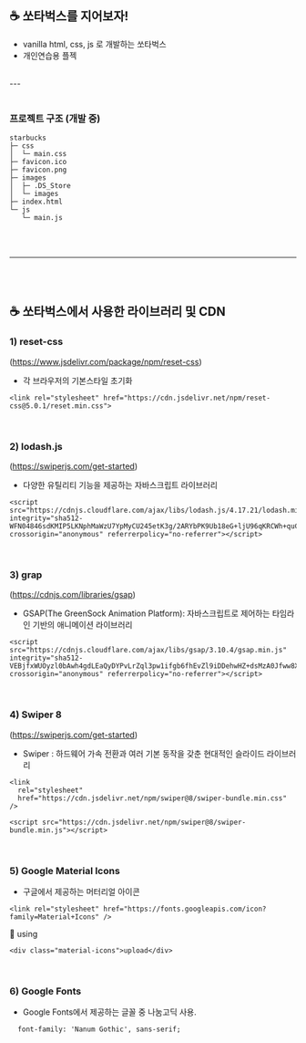 ## ☕ 쏘타벅스를 지어보자!
- vanilla html, css, js 로 개발하는 쏘타벅스
- 개인연습용 플젝

</br>
---
 </br></br>

### 프로젝트 구조 (개발 중)

```
starbucks
├─ css
│  └─ main.css
├─ favicon.ico
├─ favicon.png
├─ images
│  ├─ .DS_Store
│  └─ images
├─ index.html
└─ js
   └─ main.js

```
</br></br>

---
</br></br>
## ☕ 쏘타벅스에서 사용한 라이브러리 및 CDN

### 1) reset-css 
(https://www.jsdelivr.com/package/npm/reset-css)
- 각 브라우저의 기본스타일 초기화
```
<link rel="stylesheet" href="https://cdn.jsdelivr.net/npm/reset-css@5.0.1/reset.min.css">
```
</br>

### 2) lodash.js
(https://swiperjs.com/get-started)
- 다양한 유틸리티 기능을 제공하는 자바스크립트 라이브러리
```
<script src="https://cdnjs.cloudflare.com/ajax/libs/lodash.js/4.17.21/lodash.min.js" integrity="sha512-WFN04846sdKMIP5LKNphMaWzU7YpMyCU245etK3g/2ARYbPK9Ub18eG+ljU96qKRCWh+quCY7yefSmlkQw1ANQ==" crossorigin="anonymous" referrerpolicy="no-referrer"></script>
```
</br>

### 3) grap
(https://cdnjs.com/libraries/gsap)
- GSAP(The GreenSock Animation Platform): 자바스크립트로 제어하는 타임라인 기반의 애니메이션 라이브러리
```
<script src="https://cdnjs.cloudflare.com/ajax/libs/gsap/3.10.4/gsap.min.js" integrity="sha512-VEBjfxWUOyzl0bAwh4gdLEaQyDYPvLrZql3pw1ifgb6fhEvZl9iDDehwHZ+dsMzA0Jfww8Xt7COSZuJ/slxc4Q==" crossorigin="anonymous" referrerpolicy="no-referrer"></script>
```
</br>

### 4) Swiper 8
(https://swiperjs.com/get-started)
- Swiper : 하드웨어 가속 전환과 여러 기본 동작을 갖춘 현대적인 슬라이드 라이브러리
```
<link
  rel="stylesheet"
  href="https://cdn.jsdelivr.net/npm/swiper@8/swiper-bundle.min.css"
/>

<script src="https://cdn.jsdelivr.net/npm/swiper@8/swiper-bundle.min.js"></script>
```
</br>

### 5) Google Material Icons
- 구글에서 제공하는 머터리얼 아이콘
```
<link rel="stylesheet" href="https://fonts.googleapis.com/icon?family=Material+Icons" />
```
📌 using
```
<div class="material-icons">upload</div>
```
</br>

### 6) Google Fonts
- Google Fonts에서 제공하는 글꼴 중 나눔고딕 사용.
```
  font-family: 'Nanum Gothic', sans-serif;
```